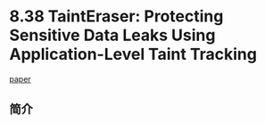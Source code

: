 # 8.38 TaintEraser: Protecting Sensitive Data Leaks Using Application-Level Taint Tracking


[paper](http://people.eecs.berkeley.edu/~dawnsong/papers/2011%20tainteraser%20p142-zhu.pdf)

## 简介

